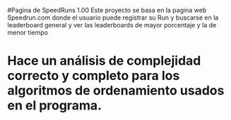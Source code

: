 #Pagina de SpeedRuns 1.00
Este proyecto se basa en la pagina web Speedrun.com donde el usuario puede registrar su Run y buscarse en la leaderboard general y ver las leaderboards de mayor porcentaje y la de menor tiempo

# Hace un análisis de complejidad correcto y completo para los algoritmos de ordenamiento usados en el programa.
